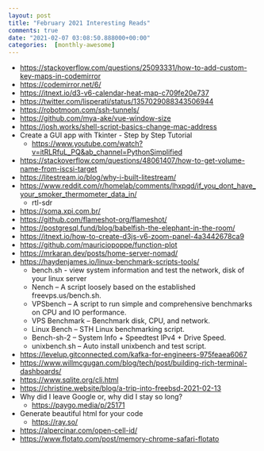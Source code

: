 ```yaml
---
layout: post
title: "February 2021 Interesting Reads"
comments: true
date: "2021-02-07 03:08:50.888000+00:00"
categories:  [monthly-awesome]
---
```





 * https://stackoverflow.com/questions/25093331/how-to-add-custom-key-maps-in-codemirror
 * https://codemirror.net/6/
 * https://itnext.io/d3-v6-calendar-heat-map-c709fe20e737
 * https://twitter.com/lisperati/status/1357029088343506944
 * https://robotmoon.com/ssh-tunnels/
 * https://github.com/mya-ake/vue-window-size
 * https://josh.works/shell-script-basics-change-mac-address
 * Create a GUI app with Tkinter - Step by Step Tutorial
     * https://www.youtube.com/watch?v=itRLRfuL_PQ&ab_channel=PythonSimplified
 * https://stackoverflow.com/questions/48061407/how-to-get-volume-name-from-iscsi-target
 * https://litestream.io/blog/why-i-built-litestream/
 * https://www.reddit.com/r/homelab/comments/lhxpqd/if_you_dont_have_your_smoker_thermometer_data_in/
     * rtl-sdr
 * https://soma.xpi.com.br/
 * https://github.com/flameshot-org/flameshot/
 * https://postgresql.fund/blog/babelfish-the-elephant-in-the-room/
 * https://itnext.io/how-to-create-d3js-v6-zoom-panel-4a3442678ca9
 * https://github.com/mauriciopoppe/function-plot
 * https://mrkaran.dev/posts/home-server-nomad/
 * https://haydenjames.io/linux-benchmark-scripts-tools/
     * bench.sh - view system information and test the network, disk of your linux server
     * Nench – A script loosely based on the established freevps.us/bench.sh.
     * VPSbench – A script to run simple and comprehensive benchmarks on CPU and IO performance.
     * VPS Benchmark – Benchmark disk, CPU, and network.
     * Linux Bench – STH Linux benchmarking script.
     * Bench-sh-2 – System Info + Speedtest IPv4 + Drive Speed.
     * unixbench.sh – Auto install unixbench and test script.
 * https://levelup.gitconnected.com/kafka-for-engineers-975feaea6067
 * https://www.willmcgugan.com/blog/tech/post/building-rich-terminal-dashboards/
 * https://www.sqlite.org/cli.html
 * https://christine.website/blog/a-trip-into-freebsd-2021-02-13
 * Why did I leave Google or, why did I stay so long?
     * https://paygo.media/p/25171
 * Generate beautiful html for your code
     * https://ray.so/
 * https://alpercinar.com/open-cell-id/
 * https://www.flotato.com/post/memory-chrome-safari-flotato
